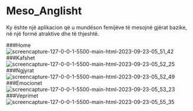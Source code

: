 # Meso_Anglisht

Ky ështe një aplikacion që u mundëson femijëve të mesojnë gjërat bazike, në një formë atraktive dhe të thjeshtë.


###Home
![screencapture-127-0-0-1-5500-main-html-2023-09-23-05_51_42](https://github.com/ArtinaZekaj/Meso_Anglisht/assets/108142360/de1456e0-8b2e-42ca-8c83-59fa7bdb0bce)
###Kafshet
![screencapture-127-0-0-1-5500-main-html-2023-09-23-05_52_25](https://github.com/ArtinaZekaj/Meso_Anglisht/assets/108142360/fe52d422-7d41-4d51-98d5-7ccf56f9135b)
###Ngjyrat
![screencapture-127-0-0-1-5500-main-html-2023-09-23-05_52_49](https://github.com/ArtinaZekaj/Meso_Anglisht/assets/108142360/0fcadaab-f82d-4118-afe2-9ac2988824cf)
###Emocionet
![screencapture-127-0-0-1-5500-main-html-2023-09-23-05_53_23](https://github.com/ArtinaZekaj/Meso_Anglisht/assets/108142360/9b2ee745-acf4-4365-9e4e-a676ee05561f)
###Veprimet
![screencapture-127-0-0-1-5500-main-html-2023-09-23-05_55_35](https://github.com/ArtinaZekaj/Meso_Anglisht/assets/108142360/20f56fea-8dbc-4bba-87fe-4e15dc51c9cd)


